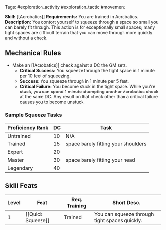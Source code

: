 Tags: #exploration_activity #exploration_tactic #movement 

**Skill:** [[Acrobatics]]
**Requirements:**  You are trained in Acrobatics.
**Description:** You contort yourself to squeeze through a space so small you can barely fit through. This action is for exceptionally small spaces; many tight spaces are difficult terrain that you can move through more quickly and without a check. 


## Mechanical Rules

- Make an [[Acrobatics]] check against a DC the GM sets.
	- **Critical Success:** You squeeze through the tight space in 1 minute per 10 feet of squeezing. 
	- **Success:** You squeeze through in 1 minute per 5 feet.  
	- **Critical Failure:** You become stuck in the tight space. While you're stuck, you can spend 1 minute attempting another Acrobatics check at the same DC. Any result on that check other than a critical failure causes you to become unstuck.

### Sample Squeeze Tasks

| **Proficiency Rank** | **DC** | Task                                |
| -------------------- | ------ | ----------------------------------- |
| Untrained            | 10     | N/A                                 |
| Trained              | 15     | space barely fitting your shoulders |
| Expert               | 20     |                                     |
| Master               | 30     | space barely fitting your head      |
| Legendary            | 40     |                                     |


## Skill Feats

| Level | Feat                    | Req. Training | Short Desc.                                   |
| ----- | ----------------------- | ------------- | --------------------------------------------- |
| 1     | [[Quick Squeeze]]       | Trained       | You can squeeze through tight spaces quickly. |
